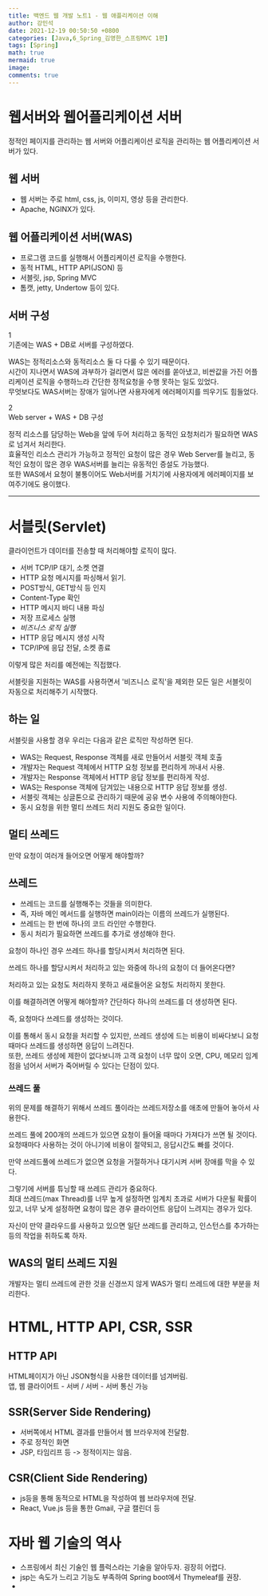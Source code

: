 ```yaml
---
title: 백엔드 웹 개발 노트1 - 웹 애플리케이션 이해
author: 강민석
date: 2021-12-19 00:50:50 +0800
categories: [Java,6_Spring_김영한_스프링MVC 1편]
tags: [Spring]
math: true
mermaid: true
image: 
comments: true
---
```


# 웹서버와 웹어플리케이션 서버

정적인 페이지를 관리하는 웹 서버와 어플리케이션 로직을 관리하는 웹 어플리케이션 서버가 있다.

## 웹 서버

- 웹 서버는 주로 html, css, js, 이미지, 영상 등을 관리한다.
- Apache, NGINX가 있다.

## 웹 어플리케이션 서버(WAS)

- 프로그램 코드를 실행해서 어플리케이션 로직을 수행한다.
- 동적 HTML, HTTP API(JSON) 등
- 서블릿, jsp, Spring MVC
- 톰캣, jetty, Undertow 등이 있다.


## 서버 구성
1  
기존에는 WAS + DB로 서버를 구성하였다.

WAS는 정적리소스와 동적리소스 둘 다 다룰 수 있기 때문이다.  
시간이 지나면서 WAS에 과부하가 걸리면서 많은 에러를 쏟아냈고, 비싼값을 가진 어플리케이션 로직을 수행하느라 간단한 정적요청을 수행 못하는 일도 있었다.  
무엇보다도 WAS서버는 장애가 일어나면 사용자에게 에러페이지를 띄우기도 힘들었다.

2  
Web server + WAS + DB 구성

정적 리소스를 담당하는 Web을 앞에 두어 처리하고 동적인 요청처리가 필요하면 WAS로 넘겨서 처리한다.  
효율적인 리소스 관리가 가능하고 정적인 요청이 많은 경우 Web Server를 늘리고, 동적인 요청이 많은 경우 WAS서버를 늘리는 유동적인 증설도 가능했다.  
또한 WAS에서 요청이 불통이어도 Web서버를 거치기에 사용자에게 에러페이지를 보여주기에도 용이했다.

-----  

# 서블릿(Servlet)

클라이언트가 데이터를 전송할 때 처리해야할 로직이 많다.

- 서버 TCP/IP 대기, 소켓 연결
- HTTP 요청 메시지를 파싱해서 읽기.
- POST방식, GET방식 등 인지
- Content-Type 확인
- HTTP 메시지 바디 내용 파싱 
- 저장 프로세스 실행
- *비즈니스 로직 실행*
- HTTP 응답 메시지 생성 시작
- TCP/IP에 응답 전달, 소켓 종료

이렇게 많은 처리를 예전에는 직접했다.

서블릿을 지원하는 WAS를 사용하면서 '비즈니스 로직'을 제외한 모든 일은 서블릿이 자동으로 처리해주기 시작했다.

## 하는 일

서블릿을 사용할 경우 우리는 다음과 같은 로직만 작성하면 된다.
- WAS는 Request, Response 객체를 새로 만들어서 서블릿 객체 호출
- 개발자는 Request 객체에서 HTTP 요청 정보를 편리하게 꺼내서 사용.
- 개발자는 Response 객체에서 HTTP 응답 정보를 편리하게 작성.
- WAS는 Response 객체에 담겨있는 내용으로 HTTP 응답 정보를 생성.
- 서블릿 객체는 싱글톤으로 관리하기 때문에 공유 변수 사용에 주의해야한다.
- 동시 요청을 위한 멀티 쓰레드 처리 지원도 중요한 일이다.

## 멀티 쓰레드

만약 요청이 여러개 들어오면 어떻게 해야할까?

## 쓰레드  

- 쓰레드는 코드를 실행해주는 것들을 의미한다.
- 즉, 자바 메인 메서드를 실행하면 main이라는 이름의 쓰레드가 실행된다.
- 쓰레드는 한 번에 하나의 코드 라인만 수행한다.
- 동시 처리가 필요하면 쓰레드를 추가로 생성해야 한다.

요청이 하나인 경우 쓰레드 하나를 할당시켜서 처리하면 된다.

쓰레드 하나를 할당시켜서 처리하고 있는 와중에 하나의 요청이 더 들어온다면?

처리하고 있는 요청도 처리하지 못하고 새로들어온 요청도 처리하지 못한다.

이를 해결하려면 어떻게 해야할까?
간단하다 하나의 쓰레드를 더 생성하면 된다.

즉, 요청마다 쓰레드를 생성하는 것이다.

이를 통해서 동시 요청을 처리할 수 있지만, 쓰레드 생성에 드는 비용이 비싸다보니 요청때마다 쓰레드를 생성하면 응답이 느려진다.  
또한, 쓰레드 생성에 제한이 없다보니까 고객 요청이 너무 많이 오면, CPU, 메모리 임계점을 넘어서 서버가 죽어버릴 수 있다는 단점이 있다.

### 쓰레드 풀

위의 문제를 해결하기 위해서 쓰레드 풀이라는 쓰레드저장소를 애초에 만들어 놓아서 사용한다.

쓰레드 풀에 200개의 쓰레드가 있으면 요청이 들어올 때마다 가져다가 쓰면 될 것이다. 요청때마다 사용하는 것이 아니기에 비용이 절약되고, 응답시간도 빠를 것이다.

만약 쓰레드풀에 쓰레드가 없으면 요청을 거절하거나 대기시켜 서버 장애를 막을 수 있다.

그렇기에 서버를 튜닝할 때 쓰레드 관리가 중요하다.  
최대 쓰레드(max Thread)를 너무 높게 설정하면 임계치 초과로 서버가 다운될 확률이 있고, 너무 낮게 설정하면 요청이 많은 경우 클라이언트 응답이 느려지는 경우가 있다.  

자신이 만약 클라우드를 사용하고 있으면 일단 쓰레드를 관리하고, 인스턴스를 추가하는 등의 작업을 취하도록 하자.

## WAS의 멀티 쓰레드 지원

개발자는 멀티 쓰레드에 관한 것을 신경쓰지 않게 WAS가 멀티 쓰레드에 대한 부분을 처리한다.  

# HTML, HTTP API, CSR, SSR

## HTTP API

HTML페이지가 아닌 JSON형식을 사용한 데이터를 넘겨버림.  
앱, 웹 클라이어트 - 서버 / 서버 - 서버 통신 가능

## SSR(Server Side Rendering)

- 서버쪽에서 HTML 결과를 만들어서 웹 브라우저에 전달함.
- 주로 정적인 화면
- JSP, 타임리프 등 -> 정적이지는 않음.

## CSR(Client Side Rendering)

- js등을 통해 동적으로 HTML을 작성하여 웹 브라우저에 전달.
- React, Vue.js 등을 통한 Gmail, 구글 캘린더 등 

# 자바 웹 기술의 역사

- 스프링에서 최신 기술인 웹 플럭스라는 기술을 알아두자. 굉장히 어렵다.
- jsp는 속도가 느리고 기능도 부족하여 Spring boot에서 Thymeleaf를 권장.
- 


